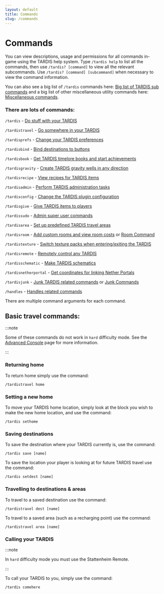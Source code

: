 ```yaml
---
layout: default
title: Commands
slug: /commands
---
```


# Commands

You can view descriptions, usage and permissions for all commands in-game using the TARDIS help system.
Type `/tardis help` to list all the commands, then use `/tardis? [command]` to view all the relevant subcommands.
Use `/tardis? [command] [subcommand]` when necessary to view the command information.

You can also see a big list of `/tardis` commands here: [Big list of TARDIS sub commands](/commands/tardis-commands-table)
and a big list of other miscellaneous utility commands here: [Miscellaneous commands](/commands/misc).

### There are lots of commands:

`/tardis` - [Do stuff with your TARDIS](commands/tardis)

`/tardistravel` - [Go somewhere in your TARDIS](commands/travel)

`/tardisprefs` - [Change your TARDIS preferences](commands/player-preferences)

`/tardisbind` - [Bind destinations to buttons](commands/bind)

`/tardisbook` - [Get TARDIS timelore books and start achievements](books)

`/tardisgravity` - [Create TARDIS gravity wells in any direction](/rooms/gravity-wells)

`/tardisrecipe` - [View recipes for TARDIS items](commands/recipe)

`/tardisadmin` - [Perform TARDIS administration tasks](commands/admin)

`/tardisconfig` - [Change the TARDIS plugin configuration](commands/config)

`/tardisgive` - [Give TARDIS items to players](commands/give)

`/tardissudo` - [Admin super user commands](commands/sudo)

`/tardisarea` - [Set up predefined TARDIS travel areas](commands/area)

`/tardisroom` - [Add custom rooms and view room costs](/rooms/custom) or [Room Command](/commands/room)

`/tardistexture` - [Switch texture packs when entering/exiting the TARDIS](commands/texture)

`/tardisremote` - [Remotely control any TARDIS](commands/remote)

`/tardisschematic` - [Make TARDIS schematics](commands/schematic)

`/tardisnetherportal` - [Get coordinates for linking Nether Portals](commands/netherportal)

`/tardisjunk` - [Junk TARDIS related commands](junk-tardis) or [Junk Commands](commands/junk)

`/handles` - [Handles related commands](handles)

There are multiple command arguments for each command.

## Basic travel commands:

:::note

Some of these commands do not work in `hard` difficulty mode. See
the [Advanced Console](advanced-console) page for more information.

:::

### Returning home

To return home simply use the command:

```
/tardistravel home
```

### Setting a new home

To move your TARDIS home location, simply look at the block you wish to make the new home location, and use the command:

```
/tardis sethome
```

### Saving destinations

To save the destination where your TARDIS currently is, use the command:

```
/tardis save [name]
```

To save the location your player is looking at for future TARDIS travel use the command:

```
/tardis setdest [name]
```

### Travelling to destinations & areas

To travel to a saved destination use the command:

```
/tardistravel dest [name]
```

To travel to a saved area (such as a recharging point) use the command:

```
/tardistravel area [name]
```

### Calling your TARDIS

:::note

In `hard` difficulty mode you must use the Stattenheim Remote.

:::

To call your TARDIS to you, simply use the command:

```
/tardis comehere
```
